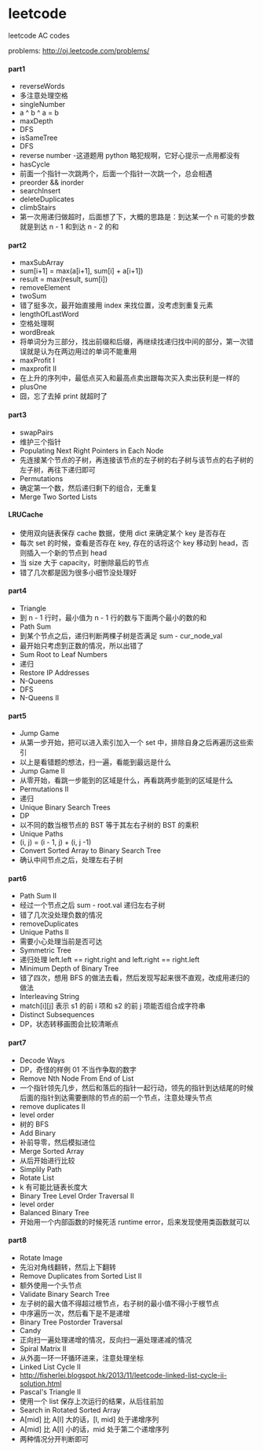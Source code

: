 leetcode
========

leetcode AC codes

problems: http://oj.leetcode.com/problems/

#### part1
 - reverseWords
  - 多注意处理空格
 - singleNumber
  - a ^ b ^ a = b
 - maxDepth
  - DFS
 - isSameTree
  - DFS
 - reverse number
  -这道题用 python 略犯规啊，它好心提示一点用都没有
 - hasCycle
  - 前面一个指针一次跳两个，后面一个指针一次跳一个，总会相遇
 - preorder && inorder
 - searchInsert
 - deleteDuplicates
 - climbStairs
  - 第一次用递归做超时，后面想了下，大概的思路是：到达某一个 n 可能的步数就是到达 n - 1 和到达 n - 2 的和

#### part2
 - maxSubArray
  - sum[i+1] = max(a[i+1], sum[i] + a[i+1])
  - result = max(result, sum[i])
 - removeElement
 - twoSum
  - 错了挺多次，最开始直接用 index 来找位置，没考虑到重复元素
 - lengthOfLastWord
  - 空格处理啊
 - wordBreak
  - 将单词分为三部分，找出前缀和后缀，再继续找递归找中间的部分，第一次错误就是认为在两边用过的单词不能重用
 - maxProfit I
 - maxprofit II
  - 在上升的序列中，最低点买入和最高点卖出跟每次买入卖出获利是一样的
 - plusOne
  - 囧，忘了去掉 print 就超时了

#### part3
 - swapPairs
  - 维护三个指针
 - Populating Next Right Pointers in Each Node
  - 先连接某个节点的子树，再连接该节点的左子树的右子树与该节点的右子树的左子树，再往下递归即可
 - Permutations
  - 确定第一个数，然后递归剩下的组合，无重复
 - Merge Two Sorted Lists

#### LRUCache
 - 使用双向链表保存 cache 数据，使用 dict 来确定某个 key 是否存在
 - 每次 set 的时候，查看是否存在 key, 存在的话将这个 key 移动到 head，否则插入一个新的节点到 head
 - 当 size 大于 capacity，时删除最后的节点
 - 错了几次都是因为很多小细节没处理好

#### part4
 - Triangle
  - 到 n - 1 行时，最小值为 n - 1 行的数与下面两个最小的数的和
 - Path Sum
  - 到某个节点之后，递归判断两棵子树是否满足 sum - cur_node_val
  - 最开始只考虑到正数的情况，所以出错了
 - Sum Root to Leaf Numbers
  - 递归
 - Restore IP Addresses
 - N-Queens
  - DFS
 - N-Queens II

#### part5
 - Jump Game
  - 从第一步开始，把可以进入索引加入一个 set 中，排除自身之后再遍历这些索引
  - 以上是看错题的想法，扫一遍，看能到最远是什么
 - Jump Game II
  - 从零开始，看跳一步能到的区域是什么，再看跳两步能到的区域是什么
 - Permutations II
  - 递归
 - Unique Binary Search Trees
  - DP
  - 以不同的数当根节点的 BST 等于其左右子树的 BST 的乘积
 - Unique Paths
  - (i, j) = (i - 1, j) + (i, j -1)
 - Convert Sorted Array to Binary Search Tree
  - 确认中间节点之后，处理左右子树

#### part6
 - Path Sum II
  - 经过一个节点之后 sum - root.val 递归左右子树
  - 错了几次没处理负数的情况
 - removeDuplicates
 - Unique Paths II
  - 需要小心处理当前是否可达
 - Symmetric Tree
  - 递归处理 left.left == right.right and left.right == right.left
 - Minimum Depth of Binary Tree
  - 错了四次，想用 BFS 的做法去看，然后发现写起来很不直观，改成用递归的做法
 - Interleaving String
  - match[i][j] 表示 s1 的前 i 项和 s2 的前 j 项能否组合成字符串
 - Distinct Subsequences
  - DP，状态转移画图会比较清晰点

#### part7
 - Decode Ways
  - DP，奇怪的样例 01 不当作争取的数字
 - Remove Nth Node From End of List
  - 一个指针领先几步，然后和落后的指针一起行动，领先的指针到达结尾的时候后面的指针到达需要删除的节点的前一个节点，注意处理头节点
 - remove duplicates II
 - level order
  - 树的 BFS
 - Add Binary
  - 补前导零，然后模拟进位
 - Merge Sorted Array
  - 从后开始进行比较
 - Simplily Path
 - Rotate List
  - k 有可能比链表长度大
 - Binary Tree Level Order Traversal II
  - level order
 - Balanced Binary Tree
  - 开始用一个内部函数的时候死活 runtime error，后来发现使用类函数就可以

#### part8
 - Rotate Image
  - 先沿对角线翻转，然后上下翻转
 - Remove Duplicates from Sorted List II
  - 额外使用一个头节点
 - Validate Binary Search Tree
  - 左子树的最大值不得超过根节点，右子树的最小值不得小于根节点
  - 中序遍历一次，然后看下是不是递增
 - Binary Tree Postorder Traversal
 - Candy
  - 正向扫一遍处理递增的情况，反向扫一遍处理递减的情况
 - Spiral Matrix II
  - 从外面一环一环循环进来，注意处理坐标
 - Linked List Cycle II
  - http://fisherlei.blogspot.hk/2013/11/leetcode-linked-list-cycle-ii-solution.html
 - Pascal's Triangle II
  - 使用一个 list 保存上次运行的结果，从后往前加
 - Search in Rotated Sorted Array
  - A[mid] 比 A[l] 大的话，[l, mid] 处于递增序列
  - A[mid] 比 A[l] 小的话，mid 处于第二个递增序列
  - 两种情况分开判断即可

